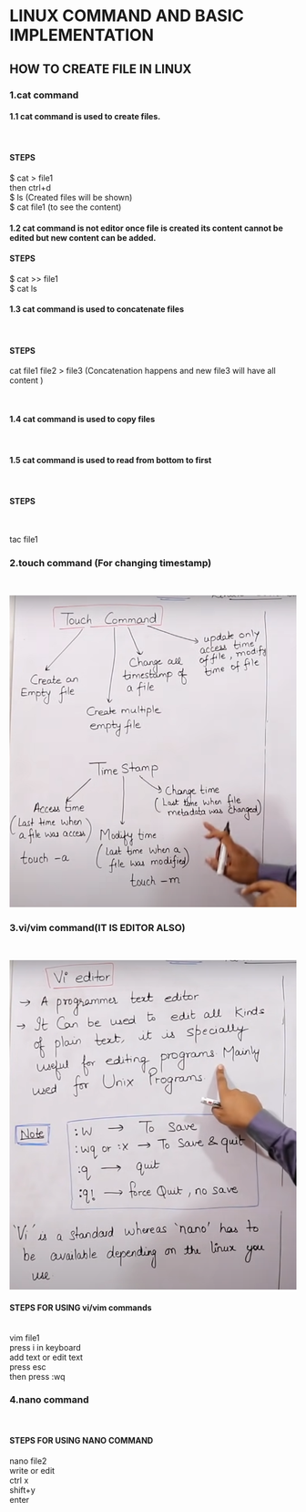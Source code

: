 # LINUX COMMAND AND BASIC IMPLEMENTATION

## HOW TO CREATE FILE IN LINUX

### 1.cat command

#### 1.1 cat command is used to create files.
<br>

#### STEPS

$ cat > file1
<br>
then ctrl+d
<br>
$ ls (Created files will be shown)
<br>
$ cat file1 (to see the content)
<br>

#### 1.2 cat command is not editor once file is created its content cannot be edited but new content can be added.

#### STEPS

$ cat >> file1
<br>
$ cat ls
<br>

#### 1.3 cat command is used to concatenate files
<br>

#### STEPS

cat file1 file2 > file3
(Concatenation happens and new file3 will have all content )


<br>


#### 1.4 cat command is used to copy files 

<br>

#### 1.5 cat command is used to read from bottom to first
<br>

#### STEPS
<br>

tac file1


### 2.touch command (For changing timestamp)
<br>

![touch command](allimage/image14.png)

### 3.vi/vim command(IT IS EDITOR ALSO)
<br>

![vi command](allimage/image15.png)

#### STEPS FOR USING vi/vim commands

<br>
vim file1
<br>
press i in keyboard
<br>
add text or edit text
<br>
press esc
<br>
then press :wq
<br>

### 4.nano command
<br>

#### STEPS FOR USING NANO COMMAND

nano file2
<br>
write or edit
<br>
ctrl x
<br>
shift+y
<br>
enter
<br>